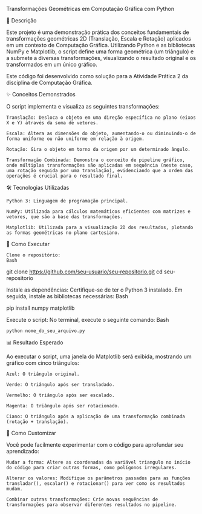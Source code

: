 Transformações Geométricas em Computação Gráfica com Python

📜 Descrição

Este projeto é uma demonstração prática dos conceitos fundamentais de transformações geométricas 2D (Translação, Escala e Rotação) aplicados em um contexto de Computação Gráfica. Utilizando Python e as bibliotecas NumPy e Matplotlib, o script define uma forma geométrica (um triângulo) e a submete a diversas transformações, visualizando o resultado original e os transformados em um único gráfico.

Este código foi desenvolvido como solução para a Atividade Prática 2 da disciplina de Computação Gráfica.

✨ Conceitos Demonstrados

O script implementa e visualiza as seguintes transformações:

    Translação: Desloca o objeto em uma direção específica no plano (eixos X e Y) através da soma de vetores.

    Escala: Altera as dimensões do objeto, aumentando-o ou diminuindo-o de forma uniforme ou não uniforme em relação à origem.

    Rotação: Gira o objeto em torno da origem por um determinado ângulo.

    Transformação Combinada: Demonstra o conceito de pipeline gráfico, onde múltiplas transformações são aplicadas em sequência (neste caso, uma rotação seguida por uma translação), evidenciando que a ordem das operações é crucial para o resultado final.

🛠️ Tecnologias Utilizadas

    Python 3: Linguagem de programação principal.

    NumPy: Utilizada para cálculos matemáticos eficientes com matrizes e vetores, que são a base das transformações.

    Matplotlib: Utilizada para a visualização 2D dos resultados, plotando as formas geométricas no plano cartesiano.

🚀 Como Executar

    Clone o repositório:
    Bash

git clone https://github.com/seu-usuario/seu-repositorio.git
cd seu-repositorio

Instale as dependências: Certifique-se de ter o Python 3 instalado. Em seguida, instale as bibliotecas necessárias:
Bash

pip install numpy matplotlib

Execute o script: No terminal, execute o seguinte comando:
Bash

    python nome_do_seu_arquivo.py

📊 Resultado Esperado

Ao executar o script, uma janela do Matplotlib será exibida, mostrando um gráfico com cinco triângulos:

    Azul: O triângulo original.

    Verde: O triângulo após ser transladado.

    Vermelho: O triângulo após ser escalado.

    Magenta: O triângulo após ser rotacionado.

    Ciano: O triângulo após a aplicação de uma transformação combinada (rotação + translação).

🔧 Como Customizar

Você pode facilmente experimentar com o código para aprofundar seu aprendizado:

    Mudar a forma: Altere as coordenadas da variável triangulo no início do código para criar outras formas, como polígonos irregulares.

    Alterar os valores: Modifique os parâmetros passados para as funções transladar(), escalar() e rotacionar() para ver como os resultados mudam.

    Combinar outras transformações: Crie novas sequências de transformações para observar diferentes resultados no pipeline.
